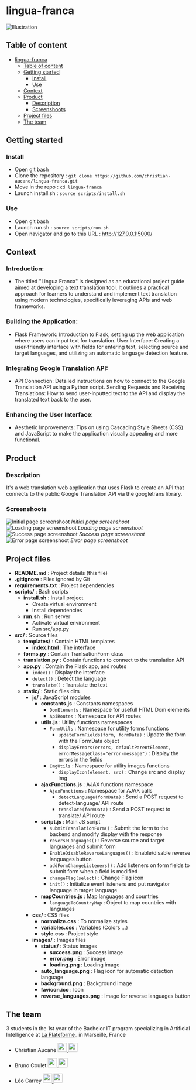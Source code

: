 # lingua-franca
![Illustration](images/illustration.png)

## Table of content
- [lingua-franca](#lingua-franca)
  - [Table of content](#table-of-content)
  - [Getting started](#getting-started)
    - [Install](#install)
    - [Use](#use)
  - [Context](#context)
  - [Product](#product)
    - [Description](#description)
    - [Screenshoots](#screenshoots)
  - [Project files](#project-files)
  - [The team](#the-team)

## Getting started
### Install
- Open git bash
- Clone the repository : `git clone https://github.com/christian-aucane/lingua-franca.git`
- Move in the repo : `cd lingua-franca`
- Launch install.sh : `source scripts/install.sh`
### Use
- Open git bash
- Launch run.sh : `source scripts/run.sh`
- Open navigator and go to this URL : http://127.0.0.1:5000/

## Context

### Introduction:
- The titled "Lingua Franca" is designed as an educational project guide aimed at developing a text translation tool. It outlines a practical approach for learners to understand and implement text translation using modern technologies, specifically leveraging APIs and web frameworks.

### Building the Application:
- Flask Framework: Introduction to Flask, setting up the web application where users can input text for translation.
User Interface: Creating a user-friendly interface with fields for entering text, selecting source and target languages, and utilizing an automatic language detection feature.

### Integrating Google Translation API:
- API Connection: Detailed instructions on how to connect to the Google Translation API using a Python script.
Sending Requests and Receiving Translations: How to send user-inputted text to the API and display the translated text back to the user.

### Enhancing the User Interface:
- Aesthetic Improvements: Tips on using Cascading Style Sheets (CSS) and JavaScript to make the application visually appealing and more functional.

## Product
### Description
It's a web translation web application that uses Flask to create an API that connects to the public Google Translation API via the googletrans library.
### Screenshoots
![Initial page screenshoot](images/screenshoots/initial.png)
*Initial page screenshoot*
![Loading page screenshoot](images/screenshoots/loading.png)
*Loading page screenshoot*
![Success page screenshoot](images/screenshoots/success.png)
*Success page screenshoot*
![Error page screenshoot](images/screenshoots/error.png)
*Error page screenshoot*

## Project files
- **README.md** : Project details (this file)
- **.gitignore** : Files ignored by Git
- **requirements.txt** : Project dependencies
- **scripts/** : Bash scripts
    - **install.sh** : Install project
        - Create virtual environment
        - Install dependencies
    - **run.sh** : Run server
        - Activate virtual environment
        - Run src/app.py
- **src/** : Source files
    - **templates/** : Contain HTML templates
        - **index.html** : The interface
    - **forms.py** : Contain TranlsationForm class
    - **translation.py** : Contain functions to connect to the translation API
    - **app.py** : Contain the Flask app, and routes
        - `index()` : Display the interface
        - `detect()` : Detect the language
        - `translate()` : Translate the text
    - **static/** : Static files dirs
        - **js/** : JavaScript modules
            - **constants.js** : Constants namespaces
                - `DomElements` : Namespace for usefull HTML Dom elements
                - `ApiRoutes` : Namespace for API routes
            - **utils.js** : Utility functions namespaces
                - `FormUtils` : Namespace for utility forms functions
                    - `updateFormFields(form, formData)` : Update the form with the FormData object
                    - `displayErrors(errors, defaultParentElement, errorMessageClass="error-message")` : Display the errors in the fields
                - `ImgUtils` : Namespace for utility images functions
                    - `displayIcon(element, src)` : Change src and display img
            - **ajaxFunctions.js** : AJAX functions namespace
                - `AjaxFunctions` : Namespace for AJAX calls
                    - `detectLanguage(formData)` : Send a POST request to detect-language/ API route
                    - `translate(formData)` : Send a POST request to translate/ API route
            - **script.js** : Main JS script
                - `submitTranslationForm()` : Submit the form to the backend and modify display with the response
                - `reverseLanguages()` : Reverse source and target languages and submit form
                - `EnableDisableReverseLanguages()` : Enable/disable reverse languages button
                - `addFormChangeListeners()` : Add listeners on form fields to submit form when a field is modified
                - `changeFlag(select)` : Change Flag icon
                - `init()` : Initialize event listeners and put navigator language in target language
            - **mapCountries.js** : Map languages and countries
                - `languageToCountryMap` : Object to map countries with languages
        - **css/** : CSS files
            - **normalize.css** : To normalize styles
            - **variables.css** : Variables (Colors ...)
            - **style.css** : Project style
        - **images/** : Images files
            - **status/** : Status images
                - **success.png** : Success image
                - **error.png** : Error image
                - **loading.png** : Loading image
            - **auto_language.png** : Flag icon for automatic detection language
            - **background.png** : Background image
            - **favicon.ico** : Icon
            - **reverse_languages.png** : Image for reverse languages button
  
## The team
3 students in the 1st year of the Bachelor IT program specializing in Artificial Intelligence at [La Plateforme_](https://laplateforme.io/) in Marseille, France

- Christian Aucane
  <a href="https://www.linkedin.com/in/christian-aucane/">
    <img src="images/logos/linkedin.png" width=25>
  </a>
  <a href="https://github.com/christian-aucane">
    <img src="images/logos/github.png" width=25>
  </a>
- Bruno Coulet
  <a href="https://www.linkedin.com/in/bruno-coulet/">
    <img src="images/logos/linkedin.png" width=25>
  </a>
  <a href="https://github.com/bruno-coulet">
    <img src="images/logos/github.png" width=25>
  </a>

- Léo Carrey
  <a href="https://www.linkedin.com/in/leo-carrey/">
    <img src="images/logos/linkedin.png" width=25>
  </a>
  <a href="https://github.com/leo-carrey/">
    <img src="images/logos/github.png" width=25>
  </a>